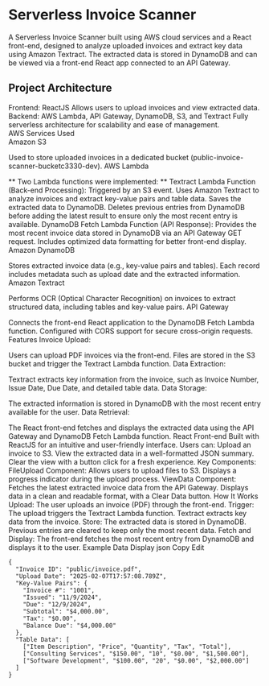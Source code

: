 # Serverless Invoice Scanner
A Serverless Invoice Scanner built using AWS cloud services and a React front-end, designed to analyze uploaded invoices and extract key data using Amazon Textract. The extracted data is stored in DynamoDB and can be viewed via a front-end React app connected to an API Gateway.

## Project Architecture
Frontend: ReactJS
Allows users to upload invoices and view extracted data.
Backend: AWS Lambda, API Gateway, DynamoDB, S3, and Textract
Fully serverless architecture for scalability and ease of management.<br/>
AWS Services Used<br/>
Amazon S3<br/>

Used to store uploaded invoices in a dedicated bucket (public-invoice-scanner-bucketc3330-dev).
AWS Lambda

** Two Lambda functions were implemented: ** 
Textract Lambda Function (Back-end Processing):
Triggered by an S3 event.
Uses Amazon Textract to analyze invoices and extract key-value pairs and table data.
Saves the extracted data to DynamoDB.
Deletes previous entries from DynamoDB before adding the latest result to ensure only the most recent entry is available.
DynamoDB Fetch Lambda Function (API Response):
Provides the most recent invoice data stored in DynamoDB via an API Gateway GET request.
Includes optimized data formatting for better front-end display.
Amazon DynamoDB

Stores extracted invoice data (e.g., key-value pairs and tables).
Each record includes metadata such as upload date and the extracted information.
Amazon Textract

Performs OCR (Optical Character Recognition) on invoices to extract structured data, including tables and key-value pairs.
API Gateway

Connects the front-end React application to the DynamoDB Fetch Lambda function.
Configured with CORS support for secure cross-origin requests.
Features
Invoice Upload:

Users can upload PDF invoices via the front-end.
Files are stored in the S3 bucket and trigger the Textract Lambda function.
Data Extraction:

Textract extracts key information from the invoice, such as Invoice Number, Issue Date, Due Date, and detailed table data.
Data Storage:

The extracted information is stored in DynamoDB with the most recent entry available for the user.
Data Retrieval:

The React front-end fetches and displays the extracted data using the API Gateway and DynamoDB Fetch Lambda function.
React Front-end
Built with ReactJS for an intuitive and user-friendly interface.
Users can:
Upload an invoice to S3.
View the extracted data in a well-formatted JSON summary.
Clear the view with a button click for a fresh experience.
Key Components:
FileUpload Component:
Allows users to upload files to S3.
Displays a progress indicator during the upload process.
ViewData Component:
Fetches the latest extracted invoice data from the API Gateway.
Displays data in a clean and readable format, with a Clear Data button.
How It Works
Upload:
The user uploads an invoice (PDF) through the front-end.
Trigger:
The upload triggers the Textract Lambda function.
Textract extracts key data from the invoice.
Store:
The extracted data is stored in DynamoDB.
Previous entries are cleared to keep only the most recent data.
Fetch and Display:
The front-end fetches the most recent entry from DynamoDB and displays it to the user.
Example Data Display
json
Copy
Edit
```
{
  "Invoice ID": "public/invoice.pdf",
  "Upload Date": "2025-02-07T17:57:08.789Z",
  "Key-Value Pairs": {
    "Invoice #": "1001",
    "Issued": "11/9/2024",
    "Due": "12/9/2024",
    "Subtotal": "$4,000.00",
    "Tax": "$0.00",
    "Balance Due": "$4,000.00"
  },
  "Table Data": [
    ["Item Description", "Price", "Quantity", "Tax", "Total"],
    ["Consulting Services", "$150.00", "10", "$0.00", "$1,500.00"],
    ["Software Development", "$100.00", "20", "$0.00", "$2,000.00"]
  ]
}
```

